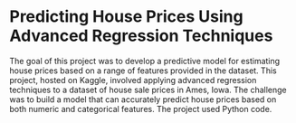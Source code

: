 # Predicting House Prices Using Advanced Regression Techniques
The goal of this project was to develop a predictive model for estimating house prices based on a range of features provided in the dataset. This project, hosted on Kaggle, involved applying advanced regression techniques to a dataset of house sale prices in Ames, Iowa. The challenge was to build a model that can accurately predict house prices based on both numeric and categorical features. The project used Python code.
